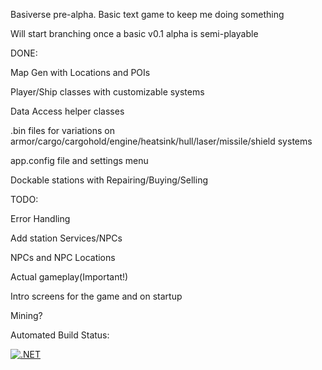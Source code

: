 Basiverse pre-alpha. Basic text game to keep me doing something

Will start branching once a basic v0.1 alpha is semi-playable


DONE:

Map Gen with Locations and POIs

Player/Ship classes with customizable systems

Data Access helper classes

.bin files for variations on armor/cargo/cargohold/engine/heatsink/hull/laser/missile/shield systems

app.config file and settings menu

Dockable stations with Repairing/Buying/Selling

TODO:

Error Handling

Add station Services/NPCs

NPCs and NPC Locations

Actual gameplay(Important!)

Intro screens for the game and on startup

Mining?

Automated Build Status:


[![.NET](https://github.com/Prophetofkirbo/Basiverse/actions/workflows/dotnet.yml/badge.svg)](https://github.com/Prophetofkirbo/Basiverse/actions/workflows/dotnet.yml)